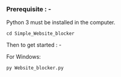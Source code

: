 ### Prerequisite : -

Python 3 must be installed in the computer.


```
cd Simple_Website_blocker
```
Then to get started : -

For Windows:

```
py Website_blocker.py
```

